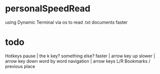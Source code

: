 # personalSpeedRead
 using Dynamic Terminal via os to read .txt documents faster

# todo
  Hotkeys
    pause | the k key? something else?
    faster | arrow key up
    slower | arrow key down
    word by word navigation | arrow keys L/R
  Bookmarks / previous place